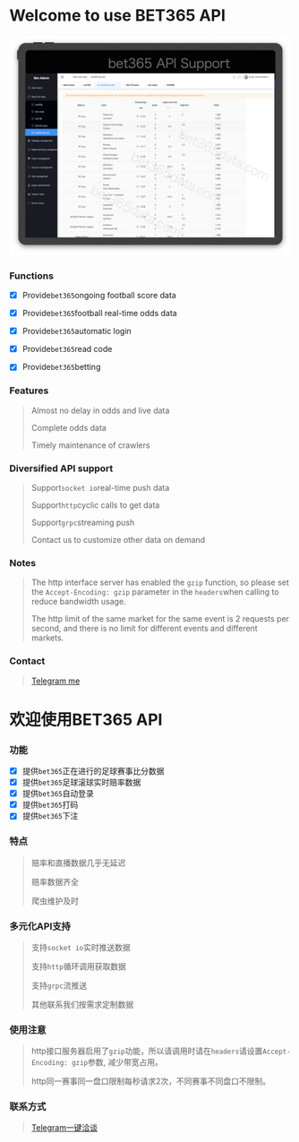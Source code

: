 # Welcome to use BET365 API

![image](https://github.com/BET365-API/BET365-API/blob/main/Example/bet365api.png)


### Functions

- [X] Provide``bet365``ongoing football score data
- [X] Provide``bet365``football real-time odds data
- [X] Provide``bet365``automatic login
- [X] Provide``bet365``read code
- [X] Provide``bet365``betting



### Features

> Almost no delay in odds and live data 
>
> Complete odds data
>
> Timely maintenance of crawlers



### Diversified API support

> Support``socket io``real-time push data
>
> Support``http``cyclic calls to get data
>
> Support``grpc``streaming push
>
> Contact us to customize other data on demand


### Notes
> The http interface server has enabled the ``gzip`` function, so please set the ``Accept-Encoding: gzip`` parameter in the ``headers``when calling to reduce bandwidth usage.
>
> The http limit of the same market for the same event is 2 requests per second, and there is no limit for different events and different markets.



### Contact

> [Telegram me](https://t.me/OHR_SOY)



# 欢迎使用BET365 API

### 功能

- [X] 提供``bet365``正在进行的足球赛事比分数据 
- [X] 提供``bet365``足球滚球实时赔率数据
- [X] 提供``bet365``自动登录
- [X] 提供``bet365``打码
- [X] 提供``bet365``下注

### 特点

> 赔率和直播数据几乎无延迟
>
> 赔率数据齐全 
>
> 爬虫维护及时 

### 多元化API支持

> 支持``socket io``实时推送数据
>
> 支持``http``循环调用获取数据
>
> 支持``grpc``流推送
>
> 其他联系我们按需求定制数据

### 使用注意

> http接口服务器启用了``gzip``功能，所以请调用时请在``headers``请设置``Accept-Encoding: gzip``参数, 减少带宽占用。
>
> http同一赛事同一盘口限制每秒请求2次，不同赛事不同盘口不限制。


### 联系方式

> [Telegram一键洽谈](https://t.me/OHR_SOY)


